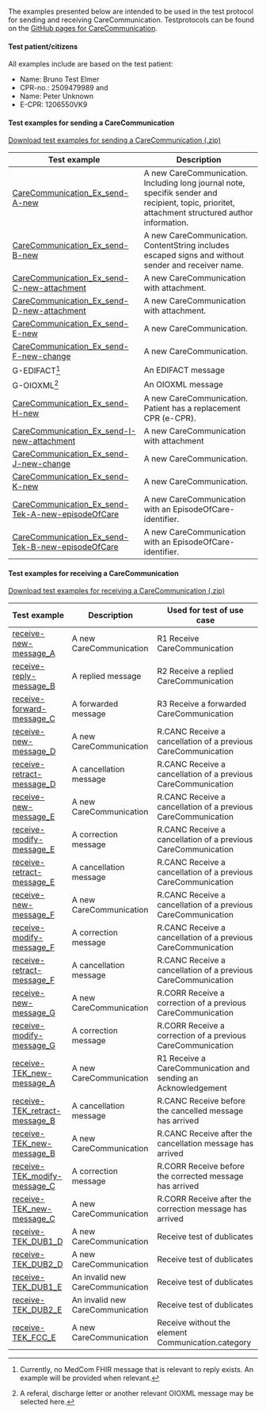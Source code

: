The examples presented below are intended to be used in the test protocol for sending and receiving CareCommunication. Testprotocols can be found on the [GitHub pages for CareCommunication](https://medcomdk.github.io/dk-medcom-carecommunication/#2-test-and-certification). 


#### Test patient/citizens
All examples include are based on the test patient:
* Name: Bruno Test Elmer
* CPR-no.: 2509479989
and 
* Name: Peter Unknown
* E-CPR: 1206550VK9

#### Test examples for sending a CareCommunication

[Download test examples for sending a CareCommunication (.zip)](./TestExamples/CareCommunication_Ex_send.zip)

|  Test example     |     Description     | 
|---|---|
| [CareCommunication_Ex_send-A-new](./Bundle-1932711d-49d0-4ad7-b1ee-61de711892d2.html) | A new CareCommunication. Including long journal note, specifik sender and recipient, topic, prioritet, attachment structured author information.  |
| [CareCommunication_Ex_send-B-new](./Bundle-720f68cf-21bf-4c40-a90c-a113e00e88a8.html) | A new CareCommunication. ContentString includes escaped signs and without sender and receiver name.| 
| [CareCommunication_Ex_send-C-new-attachment](./Bundle-683f2782-11e2-490a-9fa5-d5da09cc317a.html) | A new CareCommunication with attachment.  | 
| [CareCommunication_Ex_send-D-new-attachment](./Bundle-5f85e1bd-03ea-47b9-bfe1-dbde95e69c75.html) | A new CareCommunication with attachment.  | 
| [CareCommunication_Ex_send-E-new](./Bundle-81b715aa-e993-4e7c-9b8a-4a05c10b540e.html) | A new CareCommunication. | 
| [CareCommunication_Ex_send-F-new-change](./Bundle-9c2371ff-09a0-4626-9fb9-f70645546361.html) | A new CareCommunication. | 
| G-EDIFACT[^1] | An EDIFACT message   |
| G-OIOXML[^2] | An OIOXML message |  
| [CareCommunication_Ex_send-H-new](./Bundle-.html) | A new CareCommunication. Patient has a replacement CPR (e-CPR).| 
| [CareCommunication_Ex_send-I-new-attachment](./Bundle-.html) | A new CareCommunication with attachment  | 
| [CareCommunication_Ex_send-J-new-change](./Bundle-.html) | A new CareCommunication. |
| [CareCommunication_Ex_send-K-new](./Bundle-.html) | A new CareCommunication. | 
| [CareCommunication_Ex_send-Tek-A-new-episodeOfCare](./Bundle-.html) | A new CareCommunication with an EpisodeOfCare-identifier. |
| [CareCommunication_Ex_send-Tek-B-new-episodeOfCare](./Bundle-.html) | A new CareCommunication with an EpisodeOfCare-identifier.  | 

[^1]: Currently, no MedCom FHIR message that is relevant to reply exists. An example will be provided when relevant.
[^2]: A referal, discharge letter or another relevant OIOXML message may be selected here. 

#### Test examples for receiving a CareCommunication

[Download test examples for receiving a CareCommunication (.zip)](./TestExamples/CareCommunication_Ex_receive.zip)

|  Test example     |     Description     | Used for test of use case |
|---|---|---|
| [receive-new-message_A](./Bundle-408bc1bd-1b11-45df-be3b-cce46896129b) | A new CareCommunication  | R1 Receive CareCommunication|
| [receive-reply-message_B](./Bundle-b31383c8-3ece-458c-9025-8f9d810b0eb3) | A replied message |R2 Receive a replied CareCommunication |
| [receive-forward-message_C](./Bundle-01c99a92-f4ea-45f9-9dba-07e071f2d7dc) | A forwarded message | R3 Receive a forwarded CareCommunication|
| [receive-new-message_D](./Bundle-fe327826-ed94-422f-8cf1-9d617e6a84fd) | A new CareCommunication   | R.CANC Receive a cancellation of a previous CareCommunication |
| [receive-retract-message_D](./Bundle-7eb8b5c6-8088-4ebc-95dd-ab759983ad28) | A cancellation message  |R.CANC Receive a cancellation of a previous CareCommunication |
| [receive-new-message_E](./Bundle-2ac8d2fe-d1b5-44d8-8778-259b025427f0) | A new CareCommunication| R.CANC Receive a cancellation of a previous CareCommunication |
| [receive-modify-message_E](./Bundle-f1cd8f5b-efd3-4670-8f3c-6f019ce87fcc) | A correction message| R.CANC Receive a cancellation of a previous CareCommunication |
| [receive-retract-message_E](./Bundle-f38e7398-11f2-4ef0-af35-088f6cad1e3d) | A cancellation message |R.CANC Receive a cancellation of a previous CareCommunication |
| [receive-new-message_F](./Bundle-4274d7f5-5e54-492c-acdd-d0d091f497f1) | A new CareCommunication | R.CANC Receive a cancellation of a previous CareCommunication|
| [receive-modify-message_F](./Bundle-470b33f5-0fad-4dd0-a478-fa01d0281284) | A correction message | R.CANC Receive a cancellation of a previous CareCommunication|
| [receive-retract-message_F](./Bundle-1dfc2652-0720-4d18-859d-fc0ed20c3be6) | A cancellation message| R.CANC Receive a cancellation of a previous CareCommunication |
| [receive-new-message_G](./Bundle-a4c0dfda-cc56-4b7b-8646-fa9904c429c4) | A new CareCommunication | R.CORR Receive a correction of a previous CareCommunication |
| [receive-modify-message_G](./Bundle-3ed65285-99ee-4479-86b5-360cc475a9a8) | A correction message | R.CORR Receive a correction of a previous CareCommunication|
| [receive-TEK_new-message_A](./Bundle-8d60b469-b679-42ea-9539-d88075881e8e) | A new CareCommunication | R1 Receive a CareCommunication and sending an Acknowledgement |
| [receive-TEK_retract-message_B](./Bundle-51083675-92ea-4bb0-872d-10ad047253fa) | A cancellation message  |R.CANC Receive before the cancelled message has arrived |
| [receive-TEK_new-message_B](./Bundle-5dd78bc4-4db6-4ddb-894c-5fe492c21ac4) | A new CareCommunication  | R.CANC Receive after the cancellation message has arrived|
| [receive-TEK_modify-message_C](./Bundle-ddc3894e-6139-4ce7-a090-2c0c4871f341) | A correction message  | R.CORR Receive before the corrected message has arrived|
| [receive-TEK_new-message_C](./Bundle-43627b1b-dcc8-42a4-a095-99ae60d515e9) | A new CareCommunication  | R.CORR Receive after the correction message has arrived|
| [receive-TEK_DUB1_D](./Bundle-51a74b4a-18a7-442b-aea3-b8788ee88588) | A new CareCommunication  | Receive test of dublicates|
| [receive-TEK_DUB2_D](./Bundle-50e8918d-b361-4b14-938f-4874e10f3948) | A new CareCommunication  | Receive test of dublicates |
| [receive-TEK_DUB1_E](./Bundle-591a64d8-495f-417a-9835-934c7da8bbf6) | An invalid new CareCommunication | Receive test of dublicates |
| [receive-TEK_DUB2_E](./Bundle-09ac721c-8c40-4fe9-a8b6-180e7e392ea7) | An invalid new CareCommunication | Receive test of dublicates|
| [receive-TEK_FCC_E](./Bundle-eb9381ba-8cb4-4103-b38e-5087894adc72) | A new CareCommunication  | Receive without the element Communication.category|

